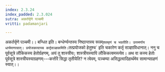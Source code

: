 ```yaml
---
index: 2.3.24
index_padded: 2.3.024
sutra: अकर्तर्यृणे पञ्चमी
vritti: padamanjari

---
```

अकर्तर्यृणे पञ्चमी।। बन्धित इति। बन्धेर्ण्यन्तस्य निष्ठान्तस्य रूपम्` शतमृणं च भवतीति। उत्तमर्णाय धार्यमाणत्वात्। प्रयोजकत्वाच्च कर्तृसञ्ज्ञकमिति। `तत्प्रयोजको हेतुश्च` इति चकारेण कर्तृ सञ्ज्ञाविधानात्। ननु च पूर्वसूत्रे लौकिकस्य हेतोर्ग्रहणम्, अयं तु शास्त्रीयः; शास्त्रीयस्यापि लौकिकत्वमस्त्येव। अथ वा कस्य हेतोः पूर्वसूत्रे शास्त्रीयस्याग्रहणम्---कर्त्तरि सिद्धा तृतीयेति? न त्वेवम्, पञ्चम्या असिद्धत्वादिहार्थमेव सामान्यग्रहणं स्यात्।।